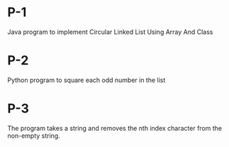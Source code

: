 # P-1
Java program to implement Circular Linked List Using Array And Class
# P-2
Python program to square each odd number in the list
# P-3
The program takes a string and removes the nth index character from the non-empty string.
